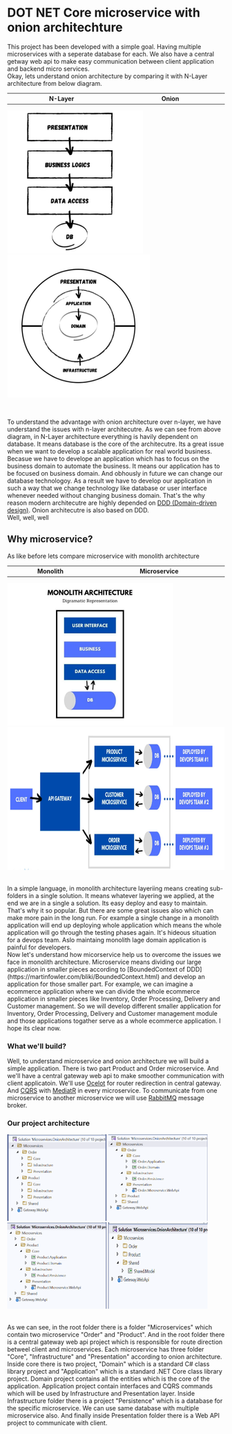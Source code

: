 # DOT NET Core microservice with onion architechture 
This project has been developed with a simple goal. Having multiple microservices with a seperate database for each.
We also have a central getway web api to make easy communication between client application and backend micro services.
<br>
Okay, lets understand onion architecture by comparing it with N-Layer architecture from below diagram.

<table>
  <tr>
    <th width="320">N-Layer</th>
    <th width="320">Onion</th>
  </tr>
</table>
<p float="left">
  <img src="https://github.com/belal55/dotnet-core-microservice/blob/master/Docs/N-Layer-Architecture.png" height="330" alt="N-Layer-Architecture.png" />
<img src="https://github.com/belal55/dotnet-core-microservice/blob/master/Docs/onionArchitecture.png" height="330" alt="onionArchitecture.png" />
</p>
<br>

To understand the advantage with onion architecture over n-layer, we have understand the issues with n-layer architecutre. As we can see from above diagram, in N-Layer architecture everything is havily dependent on database. It means database is the core of the architecutre. Its a great issue when we want to develop a scalable application for real world business. Becasue we have to develope an application which has to focus on the business domain to automate the business. It means our application has to be focused on business domain. And obhously in future we can change our database technologoy. As a result we have to develop our application in such a way that we change technology like database or user interface whenever needed without changing business domain. That's the why reason modern architecutre are highly depended on [DDD (Domain-driven design)](https://en.wikipedia.org/wiki/Domain-driven_design). Onion architecutre is also based on DDD. 
<br>
Well, well, well
<br>
## Why microservice?
As like before lets compare microservice with monolith architecture 


<table>
  <tr>
    <th width="380">Monolith</th>
    <th width="600">Microservice</th>
  </tr>
</table>
<p float="left">
<img src="https://github.com/belal55/dotnet-core-microservice/blob/master/Docs/monolith-architecutre.png" height="330" alt="monolith-architecutre.png" />
<img src="https://github.com/belal55/dotnet-core-microservice/blob/master/Docs/microservice-architecture.png" height="330" width="600" alt="microservice-architecture.png" />
</p>
<br>
In a simple language, in monolith architecture layeriing means creating sub-folders in a single solution. It means whatever layering we applied, at the end we are in a single a solution. Its easy deploy and easy to maintain. That's why it so popular. But there are some great issues also which can make more pain in the long run. For example a single change in a monolith application will end up deploying whole application which means the whole application will go through the testing phases again. It's hideous  situation for a devops team. Aslo maintaing monolith lage domain application is painful for developers. 
<br>
Now let's understand how micorservice help us to overcome the issues we face in monolith architecture. Microservice means dividing our large application in smaller pieces according to [BoundedContext of DDD](https://martinfowler.com/bliki/BoundedContext.html) and develop an application for those smaller part. For example, we can imagine a ecommerce application where we can divide the whole ecommerce application in smaller pieces like Inventory, Order Processing, Delivery and Customer management. So we will develop different smaller application for Inventory, Order Processing, Delivery and Customer management module and those applications togather serve as a whole ecommerce application. I hope its clear now.

### What we'll build?
Well, to understand microservice and onion architecture we will build a simple application. There is two part Product and Order microservice. And we'll have a central gateway web api to make smoother communication with client applicatoin. We'll use [Ocelot](https://www.nuget.org/packages/Ocelot/) for router redirection in central gateway. And [CQRS](https://docs.microsoft.com/en-us/azure/architecture/patterns/cqrs) with [MediatR](https://www.nuget.org/packages/MediatR/) in every microservice. To communicate from one microservice to another microservice we will use [RabbitMQ](https://www.rabbitmq.com/) message broker.

### Our project architecture 

<p float="left">
<img src="https://github.com/belal55/dotnet-core-microservice/blob/master/Docs/project-architecture1.png" height="200" width="230" alt="monolith-architecutre.png" />
<img src="https://github.com/belal55/dotnet-core-microservice/blob/master/Docs/project-architecture2.png" height="200" width="230" alt="monolith-architecutre.png" />
<img src="https://github.com/belal55/dotnet-core-microservice/blob/master/Docs/project-architecture3.png" height="200" width="230" alt="monolith-architecutre.png" />
<img src="https://github.com/belal55/dotnet-core-microservice/blob/master/Docs/project-architecture4.png" height="200" width="230" alt="monolith-architecutre.png" />
</p>
<br>
As we can see, in the root folder there is a folder "Microservices" which contain two microservice "Order" and "Product". And in the root folder there is a central gateway web api project which is responsible for route direction betweel client and microservices. Each microservice has three folder "Core", "Infrastructure" and "Presentation" according to onion architecture. Inside core there is two project, "Domain" which is a standard C# class library project and "Application" which is a standard .NET Core  class library project. Domain project contains all the entities which is the core of the application. Application project contain interfaces and CQRS commands which will be used by Infrastructure and Presentation layer. Inside Infrastructure folder there is a project "Persistence" which is a database for the specific microservice. We can use same database with multiple microservice also. And finally inside Presentation folder there is a Web API project to communicate with client. 


